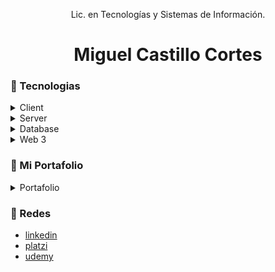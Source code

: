 <div align="center">
  <p>
    Lic. en Tecnologías y Sistemas de Información.
  </p>
  <h1>Miguel Castillo Cortes</h1>
</div>

<!-- TechStack -->
### :space_invader: Tecnologias

<details>
  <summary>Client</summary>
  <ul>
    <li>JavaScript</li>
    <li>Typescript</li>
    <li>Angular</li>
    <li>React</li>
  </ul>
</details>

<details>
  <summary>Server</summary>
  <ul>
    <li>Java</li>
    <li>Spring</li>
  </ul>
</details>

<details>
<summary>Database</summary>
  <ul>
    <li>MySQL</li>
  </ul>
</details>

<details>
  <summary>Web 3</summary>
  <ul>
    <li>Solidity</li>
  </ul>
</details>

<!-- Acknowledgments -->
### :space_invader: Mi Portafolio

<details>
  <summary>Portafolio</summary>
  <ul>
    <li><a href="https://r32mcastillo.github.io/">mcastillo</a></li>
    <li><a href="https://spring-boot2-heroku-mg.herokuapp.com/">Spring Boot</a></li>
    <li><a href="https://r32mcastillo.github.io/reactpractico/">React Practico</a></li>
  </ul>
</details>


<!-- Acknowledgments -->
### :handshake: Redes

 - [linkedin](https://www.linkedin.com/in/miguel-castillo-cortes/)
 - [platzi](https://platzi.com/p/miguelcastillocortes/)
 - [udemy](https://www.udemy.com/user/miguel-1578/)

